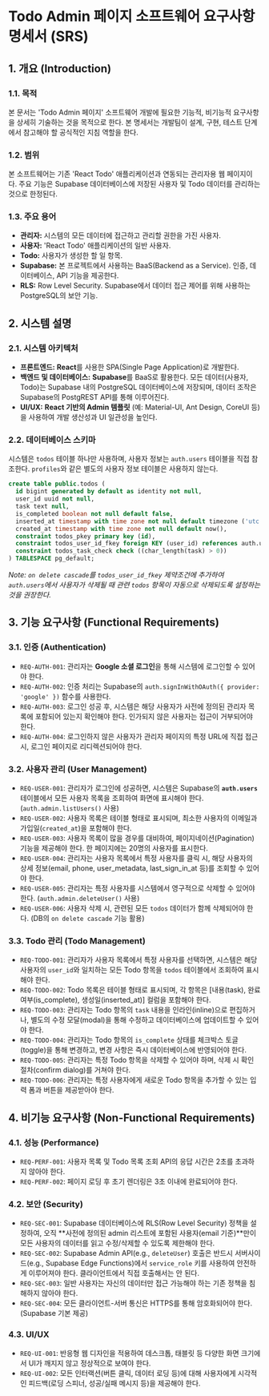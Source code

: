 # Todo Admin 페이지 소프트웨어 요구사항 명세서 (SRS)

## 1. 개요 (Introduction)

### 1.1. 목적
본 문서는 'Todo Admin 페이지' 소프트웨어 개발에 필요한 기능적, 비기능적 요구사항을 상세히 기술하는 것을 목적으로 한다. 본 명세서는 개발팀이 설계, 구현, 테스트 단계에서 참고해야 할 공식적인 지침 역할을 한다.

### 1.2. 범위
본 소프트웨어는 기존 'React Todo' 애플리케이션과 연동되는 관리자용 웹 페이지이다. 주요 기능은 Supabase 데이터베이스에 저장된 사용자 및 Todo 데이터를 관리하는 것으로 한정된다.

### 1.3. 주요 용어
- **관리자:** 시스템의 모든 데이터에 접근하고 관리할 권한을 가진 사용자.
- **사용자:** 'React Todo' 애플리케이션의 일반 사용자.
- **Todo:** 사용자가 생성한 할 일 항목.
- **Supabase:** 본 프로젝트에서 사용하는 BaaS(Backend as a Service). 인증, 데이터베이스, API 기능을 제공한다.
- **RLS:** Row Level Security. Supabase에서 데이터 접근 제어를 위해 사용하는 PostgreSQL의 보안 기능.

## 2. 시스템 설명

### 2.1. 시스템 아키텍처
- **프론트엔드:** **React**를 사용한 SPA(Single Page Application)로 개발한다.
- **백엔드 및 데이터베이스:** **Supabase**를 BaaS로 활용한다. 모든 데이터(사용자, Todo)는 Supabase 내의 PostgreSQL 데이터베이스에 저장되며, 데이터 조작은 Supabase의 PostgREST API를 통해 이루어진다.
- **UI/UX:** **React 기반의 Admin 템플릿** (예: Material-UI, Ant Design, CoreUI 등)을 사용하여 개발 생산성과 UI 일관성을 높인다.

### 2.2. 데이터베이스 스키마
시스템은 `todos` 테이블 하나만 사용하며, 사용자 정보는 `auth.users` 테이블을 직접 참조한다. `profiles`와 같은 별도의 사용자 정보 테이블은 사용하지 않는다.

```sql
create table public.todos (
  id bigint generated by default as identity not null,
  user_id uuid not null,
  task text null,
  is_completed boolean not null default false,
  inserted_at timestamp with time zone not null default timezone ('utc'::text, now()),
  created_at timestamp with time zone not null default now(),
  constraint todos_pkey primary key (id),
  constraint todos_user_id_fkey foreign KEY (user_id) references auth.users (id) on delete cascade,
  constraint todos_task_check check ((char_length(task) > 0))
) TABLESPACE pg_default;
```
*Note: `on delete cascade`를 `todos_user_id_fkey` 제약조건에 추가하여 `auth.users`에서 사용자가 삭제될 때 관련 `todos` 항목이 자동으로 삭제되도록 설정하는 것을 권장한다.*

## 3. 기능 요구사항 (Functional Requirements)

### 3.1. 인증 (Authentication)
- `REQ-AUTH-001`: 관리자는 **Google 소셜 로그인**을 통해 시스템에 로그인할 수 있어야 한다.
- `REQ-AUTH-002`: 인증 처리는 Supabase의 `auth.signInWithOAuth({ provider: 'google' })` 함수를 사용한다.
- `REQ-AUTH-003`: 로그인 성공 후, 시스템은 해당 사용자가 사전에 정의된 관리자 목록에 포함되어 있는지 확인해야 한다. 인가되지 않은 사용자는 접근이 거부되어야 한다.
- `REQ-AUTH-004`: 로그인하지 않은 사용자가 관리자 페이지의 특정 URL에 직접 접근 시, 로그인 페이지로 리디렉션되어야 한다.

### 3.2. 사용자 관리 (User Management)
- `REQ-USER-001`: 관리자가 로그인에 성공하면, 시스템은 Supabase의 **`auth.users`** 테이블에서 모든 사용자 목록을 조회하여 화면에 표시해야 한다. (`auth.admin.listUsers()` 사용)
- `REQ-USER-002`: 사용자 목록은 테이블 형태로 표시되며, 최소한 사용자의 이메일과 가입일(`created_at`)을 포함해야 한다.
- `REQ-USER-003`: 사용자 목록이 많을 경우를 대비하여, 페이지네이션(Pagination) 기능을 제공해야 한다. 한 페이지에는 20명의 사용자를 표시한다.
- `REQ-USER-004`: 관리자는 사용자 목록에서 특정 사용자를 클릭 시, 해당 사용자의 상세 정보(email, phone, user_metadata, last_sign_in_at 등)를 조회할 수 있어야 한다.
- `REQ-USER-005`: 관리자는 특정 사용자를 시스템에서 영구적으로 삭제할 수 있어야 한다. (`auth.admin.deleteUser()` 사용)
- `REQ-USER-006`: 사용자 삭제 시, 관련된 모든 `todos` 데이터가 함께 삭제되어야 한다. (DB의 `on delete cascade` 기능 활용)

### 3.3. Todo 관리 (Todo Management)
- `REQ-TODO-001`: 관리자가 사용자 목록에서 특정 사용자를 선택하면, 시스템은 해당 사용자의 `user_id`와 일치하는 모든 Todo 항목을 `todos` 테이블에서 조회하여 표시해야 한다.
- `REQ-TODO-002`: Todo 목록은 테이블 형태로 표시되며, 각 항목은 [내용(task), 완료 여부(is_complete), 생성일(inserted_at)] 컬럼을 포함해야 한다.
- `REQ-TODO-003`: 관리자는 Todo 항목의 `task` 내용을 인라인(inline)으로 편집하거나, 별도의 수정 모달(modal)을 통해 수정하고 데이터베이스에 업데이트할 수 있어야 한다.
- `REQ-TODO-004`: 관리자는 Todo 항목의 `is_complete` 상태를 체크박스 토글(toggle)을 통해 변경하고, 변경 사항은 즉시 데이터베이스에 반영되어야 한다.
- `REQ-TODO-005`: 관리자는 특정 Todo 항목을 삭제할 수 있어야 하며, 삭제 시 확인 절차(confirm dialog)를 거쳐야 한다.
- `REQ-TODO-006`: 관리자는 특정 사용자에게 새로운 Todo 항목을 추가할 수 있는 입력 폼과 버튼을 제공받아야 한다.

## 4. 비기능 요구사항 (Non-Functional Requirements)

### 4.1. 성능 (Performance)
- `REQ-PERF-001`: 사용자 목록 및 Todo 목록 조회 API의 응답 시간은 2초를 초과하지 않아야 한다.
- `REQ-PERF-002`: 페이지 로딩 후 초기 렌더링은 3초 이내에 완료되어야 한다.

### 4.2. 보안 (Security)
- `REQ-SEC-001`: Supabase 데이터베이스에 RLS(Row Level Security) 정책을 설정하여, 오직 **사전에 정의된 admin 리스트에 포함된 사용자(email 기준)**만이 모든 사용자의 데이터를 읽고 수정/삭제할 수 있도록 제한해야 한다.
- `REQ-SEC-002`: Supabase Admin API(e.g., `deleteUser`) 호출은 반드시 서버사이드(e.g., Supabase Edge Functions)에서 `service_role` 키를 사용하여 안전하게 이루어져야 한다. 클라이언트에서 직접 호출해서는 안 된다.
- `REQ-SEC-003`: 일반 사용자는 자신의 데이터만 접근 가능해야 하는 기존 정책을 침해하지 않아야 한다.
- `REQ-SEC-004`: 모든 클라이언트-서버 통신은 HTTPS를 통해 암호화되어야 한다. (Supabase 기본 제공)

### 4.3. UI/UX
- `REQ-UI-001`: 반응형 웹 디자인을 적용하여 데스크톱, 태블릿 등 다양한 화면 크기에서 UI가 깨지지 않고 정상적으로 보여야 한다.
- `REQ-UI-002`: 모든 인터랙션(버튼 클릭, 데이터 로딩 등)에 대해 사용자에게 시각적인 피드백(로딩 스피너, 성공/실패 메시지 등)을 제공해야 한다.

